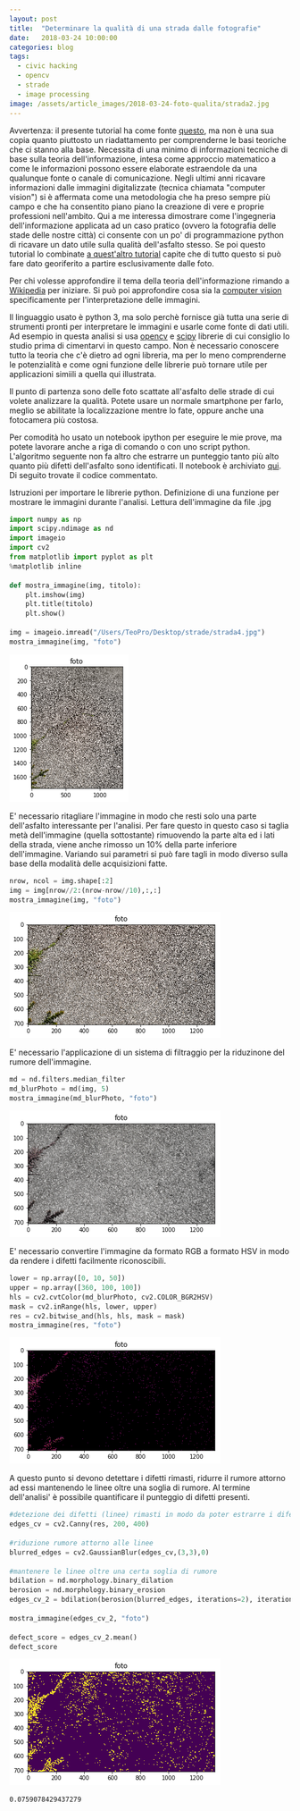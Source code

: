 ```yaml
---
layout: post
title:  "Determinare la qualità di una strada dalle fotografie"
date:   2018-03-24 10:00:00
categories: blog
tags:
  - civic hacking
  - opencv
  - strade
  - image processing
image: /assets/article_images/2018-03-24-foto-qualita/strada2.jpg
---
```


Avvertenza: il presente tutorial ha come fonte [questo](https://medium.com/a-r-g-o/classifying-nyc-bike-lane-quality-with-image-processing-and-computer-vision-in-python-76b13147ec2d), ma non è una sua copia quanto piuttosto un riadattamento per comprenderne le basi teoriche che ci stanno alla base. Necessita di una minimo di informazioni tecniche di base sulla teoria dell'informazione, intesa come approccio matematico a come le informazioni possono essere elaborate estraendole da una qualunque fonte o canale di comunicazione. Negli ultimi anni ricavare informazioni dalle immagini digitalizzate (tecnica chiamata "computer vision") si è affermata come una metodologia che ha preso sempre più campo e che ha consentito piano piano la creazione di vere e proprie professioni nell'ambito. Qui a me interessa dimostrare come l'ingegneria dell'informazione applicata ad un caso pratico (ovvero la fotografia delle stade delle nostre città) ci consente con un po' di programmazione python di ricavare un dato utile sulla qualità dell'asfalto stesso. Se poi questo tutorial lo combinate [a quest'altro tutorial](http://www.iltempe.it/blog/2017/12/30/dati-dalle-foto.html) capite che di tutto questo si può fare dato georiferito a partire esclusivamente dalle foto.

Per chi volesse approfondire il tema della teoria dell'informazione rimando a [Wikipedia](https://it.wikipedia.org/wiki/Teoria_dell%27informazione) per iniziare. Si può poi approfondire cosa sia la [computer vision](https://it.wikipedia.org/wiki/Visione_artificiale) specificamente per l'interpretazione delle immagini.

Il linguaggio usato è python 3, ma solo perchè fornisce già tutta una serie di strumenti pronti per interpretare le immagini e usarle come fonte di dati utili. Ad esempio in questa analisi si usa [opencv](https://opencv.org/) e [scipy](https://www.scipy.org/) librerie di cui consiglio lo studio prima di cimentarvi in questo campo. Non è necessario conoscere tutto la teoria che c'è dietro ad ogni libreria, ma per lo meno comprenderne le potenzialità e come ogni funzione delle librerie può tornare utile per applicazioni simiili a quella qui illustrata.

Il punto di partenza sono delle foto scattate all'asfalto delle strade di cui volete analizzare la qualità. Potete usare un normale smartphone per farlo, meglio se abilitate la localizzazione mentre lo fate, oppure anche una fotocamera più costosa.

Per comodità ho usato un notebook ipython per eseguire le mie prove, ma potete lavorare anche a riga di comando o con uno script python. L'algoritmo seguente non fa altro che estrarre un punteggio tanto più alto quanto più difetti dell'asfalto sono identificati. Il notebook è archiviato [qui](https://github.com/iltempe/notebooks/blob/master/street_quality.ipynb). Di seguito trovate il codice commentato.


Istruzioni per importare le librerie python. Definizione di una funzione per mostrare le immagini durante l'analisi. Lettura dell'immagine da file .jpg


```python
import numpy as np
import scipy.ndimage as nd
import imageio
import cv2
from matplotlib import pyplot as plt
%matplotlib inline

def mostra_immagine(img, titolo):
    plt.imshow(img)
    plt.title(titolo)
    plt.show()

img = imageio.imread("/Users/TeoPro/Desktop/strade/strada4.jpg")
mostra_immagine(img, "foto")
```


![png](/assets/article_images/2018-03-24-foto-qualita/output_1_0.png)


E' necessario ritagliare l'immagine in modo che resti solo una parte dell'asfalto interessante per l'analisi. Per fare questo in questo caso si taglia metà dell'immagine (quella sottostante) rimuovendo la parte alta ed i lati della strada, viene anche rimosso un 10% della parte inferiore dell'immagine. Variando sui parametri si può fare tagli in modo diverso sulla base della modalità delle acquisizioni fatte.


```python
nrow, ncol = img.shape[:2]
img = img[nrow//2:(nrow-nrow//10),:,:]
mostra_immagine(img, "foto")
```


![png](/assets/article_images/2018-03-24-foto-qualita/output_3_0.png)


E' necessario l'applicazione di un sistema di filtraggio per la riduzinone del rumore dell'immagine.


```python
md = nd.filters.median_filter
md_blurPhoto = md(img, 5)
mostra_immagine(md_blurPhoto, "foto")
```


![png](/assets/article_images/2018-03-24-foto-qualita/output_5_0.png)


E' necessario convertire l'immagine da formato RGB a formato HSV in modo da rendere i difetti facilmente riconoscibili.


```python
lower = np.array([0, 10, 50])
upper = np.array([360, 100, 100])
hls = cv2.cvtColor(md_blurPhoto, cv2.COLOR_BGR2HSV)
mask = cv2.inRange(hls, lower, upper)
res = cv2.bitwise_and(hls, hls, mask = mask)
mostra_immagine(res, "foto")
```


![png](/assets/article_images/2018-03-24-foto-qualita/output_7_0.png)


A questo punto si devono detettare i difetti rimasti, ridurre il rumore attorno ad essi mantenendo le linee oltre una soglia di rumore. Al termine dell'analisi' è possibile quantificare il punteggio di difetti presenti.


```python
#detezione dei difetti (linee) rimasti in modo da poter estrarre i difetti dell'asfalto
edges_cv = cv2.Canny(res, 200, 400)

#riduzione rumore attorno alle linee
blurred_edges = cv2.GaussianBlur(edges_cv,(3,3),0)

#mantenere le linee oltre una certa soglia di rumore
bdilation = nd.morphology.binary_dilation
berosion = nd.morphology.binary_erosion
edges_cv_2 = bdilation(berosion(blurred_edges, iterations=2), iterations=2)

mostra_immagine(edges_cv_2, "foto")

defect_score = edges_cv_2.mean()
defect_score
```


![png](/assets/article_images/2018-03-24-foto-qualita/output_9_0.png)



    0.0759078429437279


